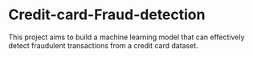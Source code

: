 # Credit-card-Fraud-detection
This project aims to build a machine learning model that can effectively detect fraudulent transactions from a credit card dataset.
